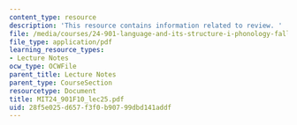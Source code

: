 ```yaml
---
content_type: resource
description: 'This resource contains information related to review. '
file: /media/courses/24-901-language-and-its-structure-i-phonology-fall-2010/28f5e025d657f3f0b90799dbd141addf_MIT24_901F10_lec25.pdf
file_type: application/pdf
learning_resource_types:
- Lecture Notes
ocw_type: OCWFile
parent_title: Lecture Notes
parent_type: CourseSection
resourcetype: Document
title: MIT24_901F10_lec25.pdf
uid: 28f5e025-d657-f3f0-b907-99dbd141addf
---
```

